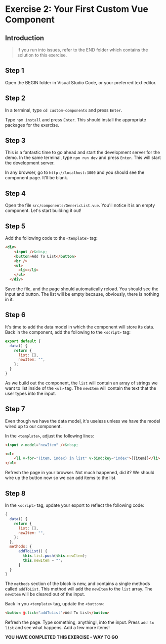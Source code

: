 # Exercise 2: Your First Custom Vue Component

## Introduction

> If you run into issues, refer to the END folder which contains the solution to this exercise.

## Step 1
Open the BEGIN folder in Visual Studio Code, or your preferred text editor.

## Step 2
In a terminal, type `cd custom-components` and press `Enter`.

Type `npm install` and press `Enter`.  This should install the appropriate packages for the exercise.

## Step 3
This is a fantastic time to go ahead and start the development server for the demo.  In the same terminal, type `npm run dev` and press `Enter`.  This will start the development server.

In any browser, go to `http://localhost:3000` and you should see the component page.  It'll be blank.

## Step 4
Open the file `src/components/GenericList.vue`.  You'll notice it is an empty component.  Let's start building it out!

## Step 5
Add the following code to the `<template>` tag:

```html
<div>
    <input />&nbsp;
    <button>Add To List</button>
    <br />
    <ul>
      <li></li>
    </ul>
  </div>
```

Save the file, and the page should automatically reload.  You should see the input and button.  The list will be empty because, obviously, there is nothing in it.

## Step 6
It's time to add the data model in which the component will store its data.  Back in the component, add the following to the `<script>` tag:

```javascript
export default {
  data() {
    return {
      list: [],
      newItem: "",
    };
  }
}
```

As we build out the component, the `list` will contain an array of strings we want to list inside of the `<ul>` tag.  The `newItem` will contain the text that the user types into the input.

## Step 7
Even though we have the data model, it's useless unless we have the model wired up to our component.

In the `<template>`, adjust the following lines:

```html
<input v-model="newItem" />&nbsp;
```

```html
<ul>
    <li v-for="(item, index) in list" v-bind:key="index">{{item}}</li>
</ul>
```

Refresh the page in your browser.  Not much happened, did it?  We should wire up the button now so we can add items to the list.

## Step 8

In the `<script>` tag, update your export to reflect the following code:

```javascript
{
  data() {
    return {
      list: [],
      newItem: "",
    };
  },
  methods: {
      addToList() {
        this.list.push(this.newItem);
        this.newItem = "";
      }
  }
}
```

The `methods` section of the block is new, and contains a single methods called `addToList`.  This method will add the `newItem` to the `list` array.  The `newItem` will be cleared out of the input.

Back in you `<template>` tag, update the `<button>`:

```html
<button @click="addToList">Add To List</button>
```

Refresh the page.  Type something, anything!, into the input.  Press `add to list` and see what happens. Add a few more items!

**YOU HAVE COMPLETED THIS EXERCISE - WAY TO GO**
